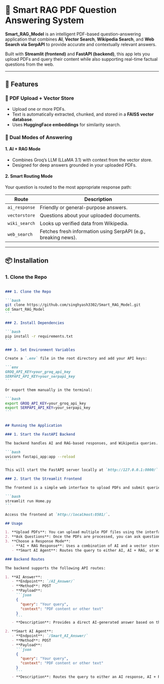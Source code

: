 # 🧠 Smart RAG PDF Question Answering System

**Smart_RAG_Model** is an intelligent PDF-based question-answering application that combines **AI**, **Vector Search**, **Wikipedia Search**, and **Web Search via SerpAPI** to provide accurate and contextually relevant answers.

Built with **Streamlit (frontend)** and **FastAPI (backend)**, this app lets you upload PDFs and query their content while also supporting real-time factual questions from the web.

---

## 🚀 Features

### 📄 PDF Upload + Vector Store
- Upload one or more PDFs.
- Text is automatically extracted, chunked, and stored in a **FAISS vector database**.
- Uses **HuggingFace embeddings** for similarity search.

### 🧠 Dual Modes of Answering

#### 1. **AI + RAG Mode**
- Combines Groq’s LLM (LLaMA 3.1) with context from the vector store.
- Designed for deep answers grounded in your uploaded PDFs.

#### 2. **Smart Routing Mode**
Your question is routed to the most appropriate response path:

| Route           | Description |
|----------------|-------------|
| `ai_response`   | Friendly or general-purpose answers. |
| `vectorstore`   | Questions about your uploaded documents. |
| `wiki_search`   | Looks up verified data from Wikipedia. |
| `web_search`    | Fetches fresh information using SerpAPI (e.g., breaking news). |

---

## 📦 Installation

### 1. Clone the Repo

````markdown

### 1. Clone the Repo

```bash
git clone https://github.com/singhyash3302/Smart_RAG_Model.git
cd Smart_RAG_Model
```

### 2. Install Dependencies

```bash
pip install -r requirements.txt
```

### 3. Set Environment Variables

Create a `.env` file in the root directory and add your API keys:

```env
GROQ_API_KEY=your_groq_api_key
SERPAPI_API_KEY=your_serpapi_key
```

Or export them manually in the terminal:

```bash
export GROQ_API_KEY=your_groq_api_key
export SERPAPI_API_KEY=your_serpapi_key
```


## Running the Application

### 1. Start the FastAPI Backend

The backend handles AI and RAG-based responses, and Wikipedia queries.

```bash
uvicorn fastapi_app:app --reload
```

This will start the FastAPI server locally at `http://127.0.0.1:8000/`.

### 2. Start the Streamlit Frontend

The frontend is a simple web interface to upload PDFs and submit queries.

```bash
streamlit run Home.py
```

Access the frontend at `http://localhost:8501/`.

## Usage

1. **Upload PDFs**: You can upload multiple PDF files using the interface on the home page.
2. **Ask Questions**: Once the PDFs are processed, you can ask questions about the content.
3. **Choose a Response Mode**:
   - **AI + RAG Response**: Uses a combination of AI and a vector store of the uploaded PDFs to provide a contextual answer.
   - **Smart AI Agent**: Routes the query to either AI, AI + RAG, or Wikipedia, based on the context of the query.

### Backend Routes

The backend supports the following API routes:

1. **AI Answer**:
   - **Endpoint**: `/AI_Answer/`
   - **Method**: POST
   - **Payload**:
     ```json
     {
       "query": "Your query",
       "context": "PDF content or other text"
     }
     ```
   - **Description**: Provides a direct AI-generated answer based on the query and the PDF context.

2. **Smart AI Agent**:
   - **Endpoint**: `/Smart_AI_Answer/`
   - **Method**: POST
   - **Payload**:
     ```json
     {
       "query": "Your query",
       "context": "PDF content or other text"
     }
     ```
   - **Description**: Routes the query to either an AI response, AI + RAG response, or Wikipedia search depending on the context.
